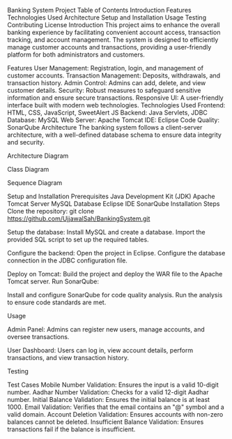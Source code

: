Banking System Project
Table of Contents
Introduction
Features
Technologies Used
Architecture
Setup and Installation
Usage
Testing
Contributing
License
Introduction
This project aims to enhance the overall banking experience by facilitating convenient account access, transaction tracking, and account management. The system is designed to efficiently manage customer accounts and transactions, providing a user-friendly platform for both administrators and customers.

Features
User Management: Registration, login, and management of customer accounts.
Transaction Management: Deposits, withdrawals, and transaction history.
Admin Control: Admins can add, delete, and view customer details.
Security: Robust measures to safeguard sensitive information and ensure secure transactions.
Responsive UI: A user-friendly interface built with modern web technologies.
Technologies Used
Frontend: HTML, CSS, JavaScript, SweetAlert JS
Backend: Java Servlets, JDBC
Database: MySQL
Web Server: Apache Tomcat
IDE: Eclipse
Code Quality: SonarQube
Architecture
The banking system follows a client-server architecture, with a well-defined database schema to ensure data integrity and security.

Architecture Diagram

Class Diagram

Sequence Diagram

Setup and Installation
Prerequisites
Java Development Kit (JDK)
Apache Tomcat Server
MySQL Database
Eclipse IDE
SonarQube
Installation Steps
Clone the repository:
git clone  https://github.com/UjjawalSah/BankingSystem.git

Setup the database:
Install MySQL and create a database.
Import the provided SQL script to set up the required tables.

Configure the backend:
Open the project in Eclipse.
Configure the database connection in the JDBC configuration file.

Deploy on Tomcat:
Build the project and deploy the WAR file to the Apache Tomcat server.
Run SonarQube:

Install and configure SonarQube for code quality analysis.
Run the analysis to ensure code standards are met.

Usage

Admin Panel:
Admins can register new users, manage accounts, and oversee transactions.

User Dashboard:
Users can log in, view account details, perform transactions, and view transaction history.

Testing

Test Cases
Mobile Number Validation: Ensures the input is a valid 10-digit number.
Aadhar Number Validation: Checks for a valid 12-digit Aadhar number.
Initial Balance Validation: Ensures the initial balance is at least 1000.
Email Validation: Verifies that the email contains an "@" symbol and a valid domain.
Account Deletion Validation: Ensures accounts with non-zero balances cannot be deleted.
Insufficient Balance Validation: Ensures transactions fail if the balance is insufficient.

 
